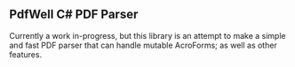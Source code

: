 ## PdfWell C# PDF Parser

Currently a work in-progress, but this library is an attempt to make a simple and fast PDF parser that can handle mutable AcroForms; as well as other features.

